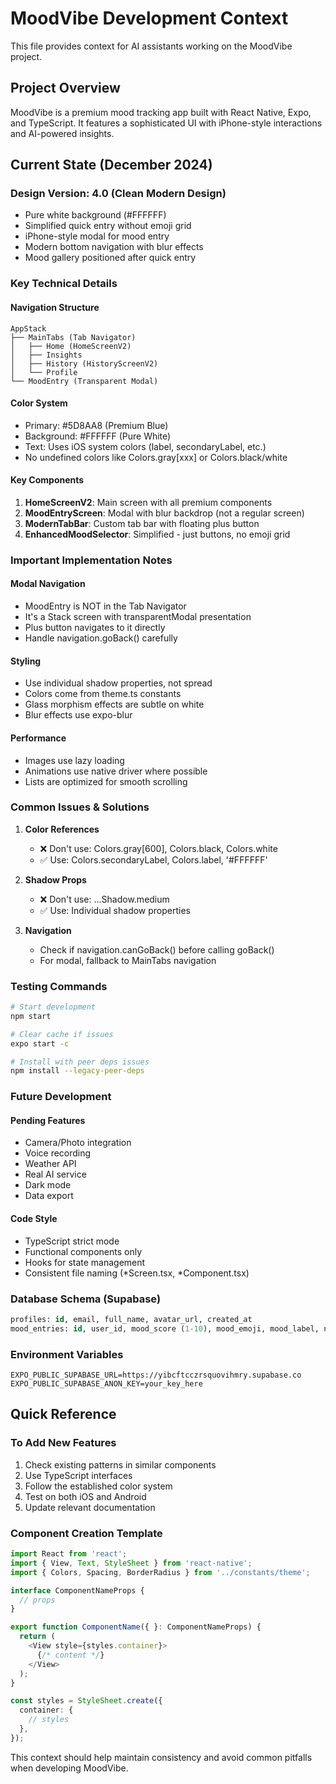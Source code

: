 # MoodVibe Development Context

This file provides context for AI assistants working on the MoodVibe project.

## Project Overview

MoodVibe is a premium mood tracking app built with React Native, Expo, and TypeScript. It features a sophisticated UI with iPhone-style interactions and AI-powered insights.

## Current State (December 2024)

### Design Version: 4.0 (Clean Modern Design)
- Pure white background (#FFFFFF)
- Simplified quick entry without emoji grid
- iPhone-style modal for mood entry
- Modern bottom navigation with blur effects
- Mood gallery positioned after quick entry

### Key Technical Details

#### Navigation Structure
```
AppStack
├── MainTabs (Tab Navigator)
│   ├── Home (HomeScreenV2)
│   ├── Insights
│   ├── History (HistoryScreenV2)
│   └── Profile
└── MoodEntry (Transparent Modal)
```

#### Color System
- Primary: #5D8AA8 (Premium Blue)
- Background: #FFFFFF (Pure White)
- Text: Uses iOS system colors (label, secondaryLabel, etc.)
- No undefined colors like Colors.gray[xxx] or Colors.black/white

#### Key Components
1. **HomeScreenV2**: Main screen with all premium components
2. **MoodEntryScreen**: Modal with blur backdrop (not a regular screen)
3. **ModernTabBar**: Custom tab bar with floating plus button
4. **EnhancedMoodSelector**: Simplified - just buttons, no emoji grid

### Important Implementation Notes

#### Modal Navigation
- MoodEntry is NOT in the Tab Navigator
- It's a Stack screen with transparentModal presentation
- Plus button navigates to it directly
- Handle navigation.goBack() carefully

#### Styling
- Use individual shadow properties, not spread
- Colors come from theme.ts constants
- Glass morphism effects are subtle on white
- Blur effects use expo-blur

#### Performance
- Images use lazy loading
- Animations use native driver where possible
- Lists are optimized for smooth scrolling

### Common Issues & Solutions

1. **Color References**
   - ❌ Don't use: Colors.gray[600], Colors.black, Colors.white
   - ✅ Use: Colors.secondaryLabel, Colors.label, '#FFFFFF'

2. **Shadow Props**
   - ❌ Don't use: ...Shadow.medium
   - ✅ Use: Individual shadow properties

3. **Navigation**
   - Check if navigation.canGoBack() before calling goBack()
   - For modal, fallback to MainTabs navigation

### Testing Commands
```bash
# Start development
npm start

# Clear cache if issues
expo start -c

# Install with peer deps issues
npm install --legacy-peer-deps
```

### Future Development

#### Pending Features
- Camera/Photo integration
- Voice recording
- Weather API
- Real AI service
- Dark mode
- Data export

#### Code Style
- TypeScript strict mode
- Functional components only
- Hooks for state management
- Consistent file naming (*Screen.tsx, *Component.tsx)

### Database Schema (Supabase)
```sql
profiles: id, email, full_name, avatar_url, created_at
mood_entries: id, user_id, mood_score (1-10), mood_emoji, mood_label, note, entry_type, media_url, created_at
```

### Environment Variables
```
EXPO_PUBLIC_SUPABASE_URL=https://yibcftcczrsquovihmry.supabase.co
EXPO_PUBLIC_SUPABASE_ANON_KEY=your_key_here
```

## Quick Reference

### To Add New Features
1. Check existing patterns in similar components
2. Use TypeScript interfaces
3. Follow the established color system
4. Test on both iOS and Android
5. Update relevant documentation

### Component Creation Template
```typescript
import React from 'react';
import { View, Text, StyleSheet } from 'react-native';
import { Colors, Spacing, BorderRadius } from '../constants/theme';

interface ComponentNameProps {
  // props
}

export function ComponentName({ }: ComponentNameProps) {
  return (
    <View style={styles.container}>
      {/* content */}
    </View>
  );
}

const styles = StyleSheet.create({
  container: {
    // styles
  },
});
```

This context should help maintain consistency and avoid common pitfalls when developing MoodVibe.